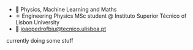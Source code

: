 - 🔭 Physics, Machine Learning and Maths
- ⚛️ Engineering Physics MSc student @ Instituto Superior Técnico of Lisbon University
- 📧 joaopedrofbiu@tecnico.ulisboa.pt

currently doing some stuff



<!---
<p align="center">
  <img src="https://github-readme-stats.vercel.app/api/top-langs?username=joaopedrobiu6&show_icons=true&locale=en&layout=compact" alt="joaopedrobiu6" />
  <img src="https://github-readme-streak-stats.herokuapp.com/?user=joaopedrobiu6" alt="joaopedrobiu6" />
</p>
--->
<!---
joaopedrobiu6/joaopedrobiu6 is a ✨ special ✨ repository because its `README.md` (this file) appears on your GitHub profile.
You can click the Preview link to take a look at your changes.
--->
